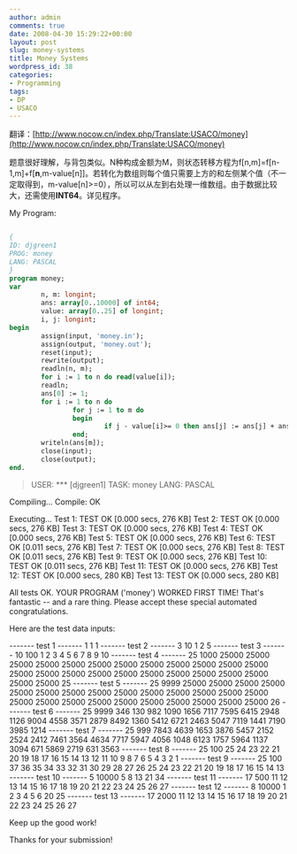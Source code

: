 ```yaml
---
author: admin
comments: true
date: 2008-04-30 15:29:22+00:00
layout: post
slug: money-systems
title: Money Systems
wordpress_id: 38
categories:
- Programming
tags:
- DP
- USACO
---
```


翻译：[http://www.nocow.cn/index.php/Translate:USACO/money](http://www.nocow.cn/index.php/Translate:USACO/money)

题意很好理解，与背包类似。N种构成金额为M，则状态转移方程为f[n,m]=f[n-1,m]+f[**n**,m-value[n]]。若转化为数组则每个值只需要上方的和左侧某个值（不一定取得到，m-value[n]>=0），所以可以从左到右处理一维数组。由于数据比较大，还需使用**INT64**。详见程序。

<!-- more -->
My Program:

```pascal 

{
ID: djgreen1
PROG: money
LANG: PASCAL
}
program money;
var
        n, m: longint;
        ans: array[0..10000] of int64;
        value: array[0..25] of longint;
        i, j: longint;
begin
        assign(input, 'money.in');
        assign(output, 'money.out');
        reset(input);
        rewrite(output);
        readln(n, m);
        for i := 1 to n do read(value[i]);
        readln;
        ans[0] := 1;
        for i := 1 to n do
                for j := 1 to m do
                begin
                        if j - value[i]>= 0 then ans[j] := ans[j] + ans[j - value[i]];
                end;
        writeln(ans[m]);
        close(input);
        close(output);
end.

```






> USER: *** [djgreen1]
TASK: money
LANG: PASCAL

Compiling...
Compile: OK

Executing...
   Test 1: TEST OK [0.000 secs, 276 KB]
   Test 2: TEST OK [0.000 secs, 276 KB]
   Test 3: TEST OK [0.000 secs, 276 KB]
   Test 4: TEST OK [0.000 secs, 276 KB]
   Test 5: TEST OK [0.000 secs, 276 KB]
   Test 6: TEST OK [0.011 secs, 276 KB]
   Test 7: TEST OK [0.000 secs, 276 KB]
   Test 8: TEST OK [0.011 secs, 276 KB]
   Test 9: TEST OK [0.000 secs, 276 KB]
   Test 10: TEST OK [0.011 secs, 276 KB]
   Test 11: TEST OK [0.000 secs, 276 KB]
   Test 12: TEST OK [0.000 secs, 280 KB]
   Test 13: TEST OK [0.000 secs, 280 KB]

All tests OK.
YOUR PROGRAM ('money') WORKED FIRST TIME!  That's fantastic
-- and a rare thing.  Please accept these special automated
congratulations.

Here are the test data inputs:

------- test 1 -------
1 1
1
------- test 2 -------
3 10
1 2 5
------- test 3 -------
10 100
1 2 3 4 5 6 7 8 9 10
------- test 4 -------
25 1000
25000
25000
25000
25000
25000
25000
25000
25000
25000
25000
25000
25000
25000
25000
25000
25000
25000
25000
25000
25000
25000
25000
25000
25000
25
------- test 5 -------
25 9999
25000
25000
25000
25000
25000
25000
25000
25000
25000
25000
25000
25000
25000
25000
25000
25000
25000
25000
25000
25000
25000
25000
25000
25000
26
------- test 6 -------
25 9999
346
130
982
1090
1656
7117
7595
6415
2948
1126
9004
4558
3571
2879
8492
1360
5412
6721
2463
5047
7119
1441
7190
3985
1214
------- test 7 -------
25 999
7843
4639
1653
3876
5457
2152
2524
2412
7461
3564
4634
7717
5947
4056
1048
6123
1757
5964
1137
3094
671
5869
2719
631
3563
------- test 8 -------
25 100
25
24
23
22
21
20
19
18
17
16
15
14
13
12
11
10
9
8
7
6
5
4
3
2
1
------- test 9 -------
25 100
37
36
35
34
33
32
31
30
29
28
27
26
25
24
23
22
21
20
19
18
17
16
15
14
13
------- test 10 -------
5 10000
5 8 13 21 34
------- test 11 -------
17 500
11 12 13 14 15 16 17 18 19 20 21 22 23 24 25 26 27
------- test 12 -------
8 10000
1 2 3 4 5 6 20 25
------- test 13 -------
17 2000
11 12 13 14 15 16 17 18 19 20 21 22 23 24 25 26 27

Keep up the good work!


Thanks for your submission!
